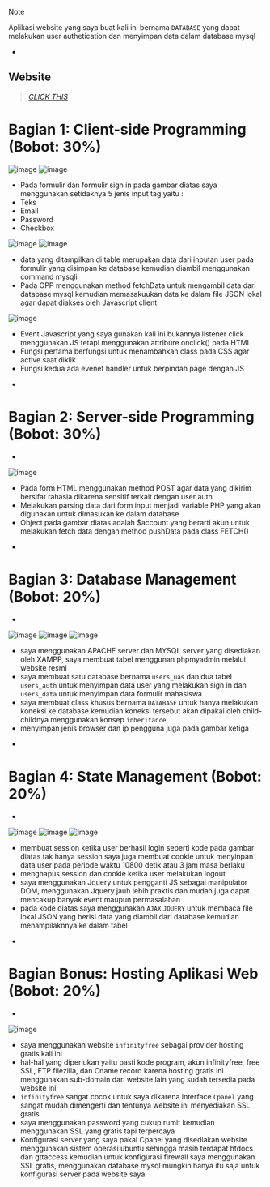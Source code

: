 > [!NOTE]
> Aplikasi website yang saya buat kali ini bernama `DATABASE` yang dapat melakukan user authetication dan menyimpan data dalam database mysql 
-

## Website

> [_CLICK THIS_](https://rb-121140044-uas-pemweb.great-site.net/)


# Bagian 1: Client-side Programming (Bobot: 30%)

![image](https://github.com/1wikii/121140044-Ahmad-Dwiky-Zerro-Dixxon-UAS_pemweb/assets/92775985/dd534734-9a1e-41ea-9a58-ecd84c26aa13)
![image](https://github.com/1wikii/121140044-Ahmad-Dwiky-Zerro-Dixxon-UAS_pemweb/assets/92775985/c4bd62c1-82d0-498e-b45f-5164e47cef12)


*  Pada formulir dan formulir sign in pada gambar diatas saya menggunakan setidaknya 5 jenis input tag yaitu :
*  Teks
*  Email
*  Password
*  Checkbox


![image](https://github.com/1wikii/121140044-Ahmad-Dwiky-Zerro-Dixxon-UAS_pemweb/assets/92775985/3117f4d6-1d4c-4048-aca4-44e7f8bfe925)
![image](https://github.com/1wikii/121140044-Ahmad-Dwiky-Zerro-Dixxon-UAS_pemweb/assets/92775985/8995da8d-2518-497b-a2e6-c99897069362)


*  data yang ditampilkan di table merupakan data dari inputan user pada formulir yang disimpan ke database kemudian diambil menggunakan command mysqli
*  Pada OPP menggunakan method fetchData untuk mengambil data dari database mysql kemudian memasakuukan data ke dalam file JSON lokal agar dapat diakses oleh Javascript client

![image](https://github.com/1wikii/121140044-Ahmad-Dwiky-Zerro-Dixxon-UAS_pemweb/assets/92775985/d6902bf3-7ded-4fd4-9995-c85c63a6f0a2)

*  Event Javascript yang saya gunakan kali ini bukannya listener click menggunakan JS tetapi menggunakan attribure onclick() pada HTML
*  Fungsi pertama berfungsi untuk menambahkan class pada CSS agar active saat diklik
*  Fungsi kedua ada evenet handler untuk berpindah page dengan JS

-
# Bagian 2: Server-side Programming (Bobot: 30%)
-

![image](https://github.com/1wikii/121140044-Ahmad-Dwiky-Zerro-Dixxon-UAS_pemweb/assets/92775985/08af4d18-6eb7-410a-bd78-b41b7f8c7da6)

*  Pada form HTML menggunakan method POST agar data yang dikirim bersifat rahasia dikarena sensitif terkait dengan user auth
*  Melakukan parsing data dari form input menjadi variable PHP yang akan digunakan untuk dimasukan ke dalam database
*  Object pada gambar diatas adalah $account yang berarti akun untuk melakukan fetch data dengan method pushData pada class FETCH()

-
# Bagian 3: Database Management (Bobot: 20%)
-

![image](https://github.com/1wikii/121140044-Ahmad-Dwiky-Zerro-Dixxon-UAS_pemweb/assets/92775985/e8c85e71-b49c-4913-ae1f-5c91c5b904a4)
![image](https://github.com/1wikii/121140044-Ahmad-Dwiky-Zerro-Dixxon-UAS_pemweb/assets/92775985/5fd43c35-2646-4aad-b073-7560fadc6271)
![image](https://github.com/1wikii/121140044-Ahmad-Dwiky-Zerro-Dixxon-UAS_pemweb/assets/92775985/d0e659f4-2461-47bf-8ff9-6ee85bebde65)



*  saya menggunakan APACHE server dan MYSQL server yang disediakan oleh XAMPP, saya membuat tabel menggunan phpmyadmin melalui website resmi
*  saya membuat satu database bernama `users_uas` dan dua tabel `users_auth` untuk menyimpan data user yang melakukan sign in dan `users_data` untuk menyimpan data formulir mahasiswa
*  saya membuat class khusus bernama `DATABASE` untuk hanya melakukan koneksi ke database kemudian koneksi tersebut akan dipakai oleh child-childnya menggunakan konsep `inheritance`
*  menyimpan jenis browser dan ip pengguna juga pada gambar ketiga

-
# Bagian 4: State Management (Bobot: 20%)
-

![image](https://github.com/1wikii/121140044-Ahmad-Dwiky-Zerro-Dixxon-UAS_pemweb/assets/92775985/e0945646-4f46-4e1e-bf56-d948c821ffb6)
![image](https://github.com/1wikii/121140044-Ahmad-Dwiky-Zerro-Dixxon-UAS_pemweb/assets/92775985/a9d7e79e-faf2-4c77-9013-cf6d745b9d8a)
![image](https://github.com/1wikii/121140044-Ahmad-Dwiky-Zerro-Dixxon-UAS_pemweb/assets/92775985/c93f3e74-6491-4945-aa27-0781068beab0)



*  membuat session ketika user berhasil login seperti kode pada gambar diatas tak hanya session saya juga membuat cookie untuk menyinpan data user pada periode waktu 10800 detik atau 3 jam masa berlaku
*  menghapus session dan cookie ketika user melakukan logout
*  saya menggunakan Jquery untuk pengganti JS sebagai manipulator DOM, menggunakan Jquery jauh lebih praktis dan mudah juga dapat mencakup banyak event maupun permasalahan
*  pada kode diatas saya menggunakan `AJAX` `JQUERY` untuk membaca file lokal JSON yang berisi data yang diambil dari database kemudian menampilaknnya ke dalam tabel


-
# Bagian Bonus: Hosting Aplikasi Web (Bobot: 20%)
-

![image](https://github.com/1wikii/121140044-Ahmad-Dwiky-Zerro-Dixxon-UAS_pemweb/assets/92775985/38e7ceea-33a2-48ef-8be5-6ebe5dd102e2)


* saya menggunakan website  `infinityfree` sebagai provider hosting gratis kali ini
* hal-hal yang diperlukan yaitu pasti kode program, akun infinityfree, free SSL, FTP filezilla, dan Cname record karena hosting gratis ini menggunakan sub-domain dari website lain yang sudah tersedia pada website ini
*  `infinityfree` sangat cocok untuk saya dikarena interface `Cpanel` yang sangat mudah dimengerti dan tentunya website ini menyediakan SSL gratis
*  saya menggunakan password yang cukup rumit kemudian menggunakan SSL yang gratis tapi terpercaya
*  Konfigurasi server yang saya pakai Cpanel yang disediakan website menggunakan sistem operasi ubuntu sehingga masih terdapat htdocs dan gttaccess kemudian untuk konfigurasi firewall saya menggunakan SSL gratis, menggunakan database mysql mungkin hanya itu saja untuk konfigurasi server pada website saya.
